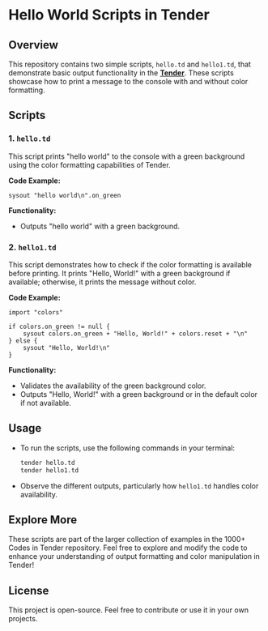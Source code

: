 # Hello World Scripts in Tender

## Overview

This repository contains two simple scripts, `hello.td` and `hello1.td`, that demonstrate basic output functionality in the [**Tender**](https://github.com/2dprototype/tender-free). These scripts showcase how to print a message to the console with and without color formatting.

## Scripts

### 1. `hello.td`

This script prints "hello world" to the console with a green background using the color formatting capabilities of Tender.

**Code Example:**
```tender
sysout "hello world\n".on_green
```

**Functionality:**
- Outputs "hello world" with a green background.

### 2. `hello1.td`

This script demonstrates how to check if the color formatting is available before printing. It prints "Hello, World!" with a green background if available; otherwise, it prints the message without color.

**Code Example:**
```tender
import "colors"

if colors.on_green != null {
    sysout colors.on_green + "Hello, World!" + colors.reset + "\n"
} else {
    sysout "Hello, World!\n"
}
```

**Functionality:**
- Validates the availability of the green background color.
- Outputs "Hello, World!" with a green background or in the default color if not available.

## Usage

- To run the scripts, use the following commands in your terminal:
    ```bash
    tender hello.td
    tender hello1.td
    ```
- Observe the different outputs, particularly how `hello1.td` handles color availability.

## Explore More

These scripts are part of the larger collection of examples in the 1000+ Codes in Tender repository. Feel free to explore and modify the code to enhance your understanding of output formatting and color manipulation in Tender!

## License

This project is open-source. Feel free to contribute or use it in your own projects.
